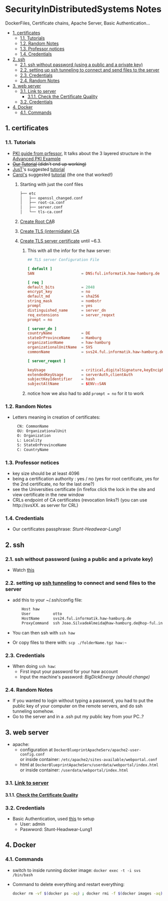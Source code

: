 <h1> SecurityInDistributedSystems Notes </h1>

DockerFiles, Certificate chains, Apache Server, Basic Authentication...

- [1. certificates](#1-certificates)
  - [1.1. Tutorials](#11-tutorials)
  - [1.2. Random Notes](#12-random-notes)
  - [1.3. Professor notices](#13-professor-notices)
  - [1.4. Credentials](#14-credentials)
- [2. ssh](#2-ssh)
  - [2.1. ssh without password (using a public and a private key)](#21-ssh-without-password-using-a-public-and-a-private-key)
  - [2.2. setting up ssh tunneling to connect and send files to the server](#22-setting-up-ssh-tunneling-to-connect-and-send-files-to-the-server)
  - [2.3. Credentials](#23-credentials)
  - [2.4. Random Notes](#24-random-notes)
- [3. web server](#3-web-server)
  - [3.1. Link to server](#31-link-to-server)
    - [3.1.1. Check the Certificate Quality](#311-check-the-certificate-quality)
  - [3.2. Credentials](#32-credentials)
- [4. Docker](#4-docker)
  - [4.1. Commands](#41-commands)

## 1. certificates

### 1.1. Tutorials

- [PKI guide from prfessor](https://pki-tutorial.readthedocs.io/en/latest/#), It talks about the 3 layered structure in the [Advanced PKI Example](https://pki-tutorial.readthedocs.io/en/latest/advanced/index.html)
- <s>[Our Tutorial](https://www.golinuxcloud.com/openssl-create-certificate-chain-linux/#Root_vs_Intermediate_Certificate) (didn't end up working)</s>
- [JusT](https://github.com/JOSEALM3IDA)'s suggested [tutorial](https://superuser.com/questions/126121/how-to-create-my-own-certificate-chain)
- [Carol's](https://github.com/carolinafigueiredo1?tab=repositories) suggested [tutorial](https://pki-tutorial.readthedocs.io/en/latest/advanced/index.html) (the one that worked!)  
  1. Starting with just the conf files

        ```txt
        ├── etc
        │   ├── openssl_changed.conf
        │   ├── root-ca.conf
        │   ├── server.conf
        │   └── tls-ca.conf
        ```

  2. [Create Root CA](https://pki-tutorial.readthedocs.io/en/latest/advanced/index.html#create-root-ca)B
  3. [Create TLS (intermidiate) CA](https://pki-tutorial.readthedocs.io/en/latest/advanced/index.html#create-tls-ca)
  4. [Create TLS server certificate](https://pki-tutorial.readthedocs.io/en/latest/advanced/index.html#operate-tls-ca) until ~6.3.
     1. This with all the infor for the haw server:

        ```conf
        ## TLS server Configuration File

        [ default ]
        SAN                     = DNS:ful.informatik.haw-hamburg.de

        [ req ]
        default_bits            = 2048
        encrypt_key             = no
        default_md              = sha256
        string_mask             = nombstr
        prompt                  = yes
        distinguished_name      = server_dn
        req_extensions          = server_reqext
        prompt = no

        [ server_dn ]
        countryName             = DE
        stateOrProvinceName     = Hamburg
        organizationName        = haw-hamburg
        organizationalUnitName  = SVS
        commonName              = svs24.ful.informatik.haw-hamburg.de

        [ server_reqext ]

        keyUsage                = critical,digitalSignature,keyEncipherment
        extendedKeyUsage        = serverAuth,clientAuth
        subjectKeyIdentifier    = hash
        subjectAltName          = $ENV::SAN

        ```

     2. notice how we also had to add `prompt = no` for it to work

### 1.2. Random Notes

- Letters meaning in creation of certificates:

  ```txt
    CN: CommonName  
    OU: OrganizationalUnit  
    O: Organization  
    L: Locality  
    S: StateOrProvinceName  
    C: CountryName 
  ```

### 1.3. Professor notices

- key size should be at least 4096
- being a certification authority : yes / no (yes for root certificate, yes for the 2nd certificate, no for the last one?)
- see the Universities certificate (in firefox click the lock in the site and view certificate in the new window
- CRLs endpoint of CA certificates (revocation links?) (you can use http://svsXX. as server for CRL)

### 1.4. Credentials

- Our certificates passphrase: *Stunt-Headwear-Lung1*

## 2. ssh

### 2.1. ssh without password (using a public and a private key)

- Watch [this](https://www.youtube.com/watch?v=lKXMyln_5q4)

### 2.2. setting up [ssh tunneling](https://superuser.com/questions/456438/how-do-i-scp-a-file-through-an-intermediate-server) to connect and send files to the server

- add this to your ~/.ssh/config file:

  ```txt
      Host haw
      User          otto
      HostName      svs24.ful.informatik.haw-hamburg.de
      ProxyCommand  ssh Joao.SilvadeAlmeida@haw-hamburg.de@hop-ful.informatik.haw-hamburg.de  nc %h %p 2> /dev/null
  ```

- You can then ssh with `ssh haw`
- Or copy files to there with: `scp ./folderName.tgz haw:~`

### 2.3. Credentials

- When doing `ssh haw`:
  - First input your password for your haw account
  - Input the machine's password: *BigDickEnergy* *(should change)*

### 2.4. Random Notes

- If you wanted to login without typing a password, you had to put the public key of your computer on the remote servers, and do ssh tunneling somehow.
- Go to the server and in a .ssh put my public key from your PC..?

## 3. web server

- apache:
  - configuration at `DockerBlueprintApacheServ/apache2-user-config.conf`  
  or inside container: `/etc/apache2/sites-available/webportal.conf`
  - html at `DockerBlueprintApacheServ/userdata/webportal/index.html`  
  or inside container: `/userdata/webportal/index.html`

### 3.1. [Link to server](https://svs24.ful.informatik.haw-hamburg.de/)

#### 3.1.1. [Check the Certificate Quality](https://www.ssllabs.com/ssltest/analyze.html?d=svs24.ful.informatik.haw%2dhamburg.de&latest)

### 3.2. Credentials

- Basic Authentication, used [this](https://www.youtube.com/watch?v=00bwCjPp-FU&ab_channel=TonyTeachesTech) to setup
  - User: admin
  - Paswword: Stunt-Headwear-Lung1

## 4. Docker

### 4.1. Commands

- switch to inside running docker image: `docker exec -t -i svs /bin/bash`
- Command to delete everything and restart everything:

  ```bash
  docker rm -vf $(docker ps -aq) ; docker rmi -f $(docker images -aq) ; docker build -t svs:latest . ; docker run -d -p 80:80 -p 443:443 --name svs svs:latest
  ```
